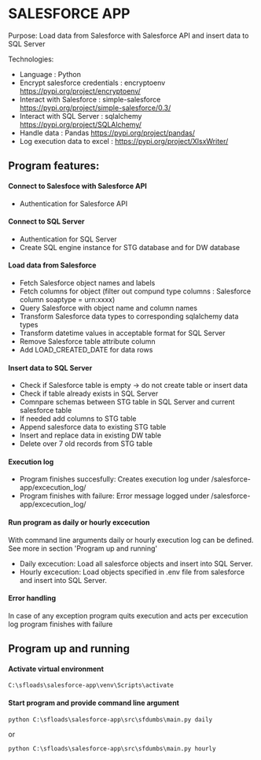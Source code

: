 # SALESFORCE APP

Purpose: Load data from Salesforce with Salesforce API and insert data to SQL Server

Technologies:
- Language : Python
- Encrypt salesforce credentials : encryptoenv https://pypi.org/project/encryptoenv/ 
- Interact with Salesforce : simple-salesforce https://pypi.org/project/simple-salesforce/0.3/
- Interact with SQL Server : sqlalchemy https://pypi.org/project/SQLAlchemy/
- Handle data : Pandas https://pypi.org/project/pandas/
- Log execution data to excel : https://pypi.org/project/XlsxWriter/

## Program features:

#### Connect to Salesfoce with Salesforce API
- Authentication for Salesforce API

#### Connect to SQL Server
- Authentication for SQL Server
- Create SQL engine instance for STG database and for DW database

#### Load data from Salesforce
- Fetch Salesforce object names and labels
- Fetch columns for object (filter out compund type columns : Salesforce column soaptype = urn:xxxx)
- Query Salesforce with object name and column names
- Transform Salesforce data types to corresponding sqlalchemy data types
- Transform datetime values in acceptable format for SQL Server
- Remove Salesforce table attribute column
- Add LOAD_CREATED_DATE for data rows

#### Insert data to SQL Server
- Check if Salesforce table is empty -> do not create table or insert data
- Check if table already exists in SQL Server
- Comnpare schemas between STG table in SQL Server and current salesforce table
- If needed add columns to STG table
- Append salesforce data to existing STG table
- Insert and replace data in existing DW table
- Delete over 7 old records from STG table

#### Execution log
- Program finishes succesfully:
Creates execution log under /salesforce-app/excecution_log/
- Program finishes with failure:
Error message logged under /salesforce-app/excecution_log/

#### Run program as daily or hourly excecution 
With command line arguments daily or hourly execution log can be defined. See more in section 'Program up and running'
- Daily excecution:
Load all salesforce objects and insert into SQL Server.
- Hourly excecution:
Load objects specified in .env file from salesforce and insert into SQL Server.

#### Error handling
In case of any exception program quits execution and acts per excecution log program finishes with failure

## Program up and running
#### Activate virtual environment 
````
C:\sfloads\salesforce-app\venv\Scripts\activate
````
#### Start program and provide command line argument
````
python C:\sfloads\salesforce-app\src\sfdumbs\main.py daily
````
or
````
python C:\sfloads\salesforce-app\src\sfdumbs\main.py hourly
````
